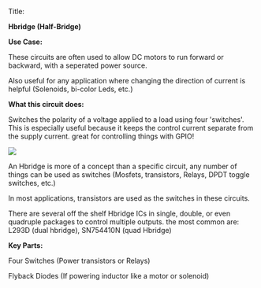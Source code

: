 Title:

**Hbridge (Half-Bridge)**

**Use Case:**

These circuits are often used to allow DC motors to run forward or backward, with a seperated power source.

Also useful for any application where changing the direction of current is helpful (Solenoids, bi-color Leds, etc.)



**What this circuit does:**

Switches the polarity of a voltage applied to a load using four &#39;switches&#39;. This is especially useful because it keeps the control current separate from the supply current. great for controlling things with GPIO!

![](https://2.bp.blogspot.com/-rukfP-mRul4/V1RA\_oIcaBI/AAAAAAAADkk/corNcSAUHxQtIThqKSMcfvHygg1jJ57dgCKgB/s1600/hbridge.png)

An Hbridge is more of a concept than a specific circuit, any number of things can be used as switches (Mosfets, transistors, Relays, DPDT toggle switches, etc.)



In most applications, transistors are used as the switches in these circuits.

There are several off the shelf Hbridge ICs in single, double, or even quadruple packages to control multiple outputs. the most common are:  L293D (dual hbridge), SN754410N (quad Hbridge)



**Key Parts:**

Four Switches (Power transistors or Relays)

Flyback Diodes (If powering inductor like a motor or solenoid)
